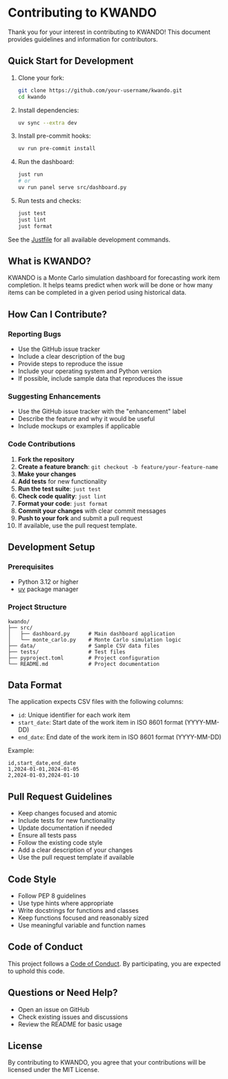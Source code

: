 # Contributing to KWANDO

Thank you for your interest in contributing to KWANDO! This document provides guidelines and information for contributors.

## Quick Start for Development

1. Clone your fork:
   ```sh
   git clone https://github.com/your-username/kwando.git
   cd kwando
   ```
2. Install dependencies:
   ```sh
   uv sync --extra dev
   ```
3. Install pre-commit hooks:
   ```sh
   uv run pre-commit install
   ```
4. Run the dashboard:
   ```sh
   just run
   # or
   uv run panel serve src/dashboard.py
   ```
5. Run tests and checks:
   ```sh
   just test
   just lint
   just format
   ```

See the [Justfile](justfile) for all available development commands.

## What is KWANDO?

KWANDO is a Monte Carlo simulation dashboard for forecasting work item completion. It helps teams predict when work will be done or how many items can be completed in a given period using historical data.

## How Can I Contribute?

### Reporting Bugs

- Use the GitHub issue tracker
- Include a clear description of the bug
- Provide steps to reproduce the issue
- Include your operating system and Python version
- If possible, include sample data that reproduces the issue

### Suggesting Enhancements

- Use the GitHub issue tracker with the "enhancement" label
- Describe the feature and why it would be useful
- Include mockups or examples if applicable

### Code Contributions

1. **Fork the repository**
2. **Create a feature branch**: `git checkout -b feature/your-feature-name`
3. **Make your changes**
4. **Add tests** for new functionality
5. **Run the test suite**: `just test`
6. **Check code quality**: `just lint`
7. **Format your code**: `just format`
8. **Commit your changes** with clear commit messages
9. **Push to your fork** and submit a pull request
10. If available, use the pull request template.

## Development Setup

### Prerequisites

- Python 3.12 or higher
- [uv](https://docs.astral.sh/uv/getting-started/installation/) package manager

### Project Structure

```
kwando/
├── src/
│   ├── dashboard.py      # Main dashboard application
│   └── monte_carlo.py    # Monte Carlo simulation logic
├── data/                 # Sample CSV data files
├── tests/                # Test files
├── pyproject.toml        # Project configuration
└── README.md             # Project documentation
```

## Data Format

The application expects CSV files with the following columns:
- `id`: Unique identifier for each work item
- `start_date`: Start date of the work item in ISO 8601 format (YYYY-MM-DD)
- `end_date`: End date of the work item in ISO 8601 format (YYYY-MM-DD)

Example:
```csv
id,start_date,end_date
1,2024-01-01,2024-01-05
2,2024-01-03,2024-01-10
```

## Pull Request Guidelines

- Keep changes focused and atomic
- Include tests for new functionality
- Update documentation if needed
- Ensure all tests pass
- Follow the existing code style
- Add a clear description of your changes
- Use the pull request template if available

## Code Style

- Follow PEP 8 guidelines
- Use type hints where appropriate
- Write docstrings for functions and classes
- Keep functions focused and reasonably sized
- Use meaningful variable and function names

## Code of Conduct

This project follows a [Code of Conduct](CODE_OF_CONDUCT.md). By participating, you are expected to uphold this code.

## Questions or Need Help?

- Open an issue on GitHub
- Check existing issues and discussions
- Review the README for basic usage

## License

By contributing to KWANDO, you agree that your contributions will be licensed under the MIT License.

